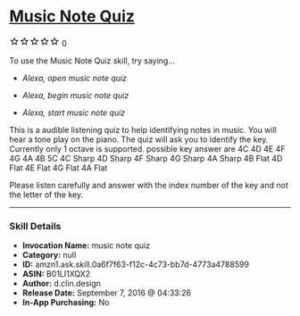 # [Music Note Quiz](http://alexa.amazon.com/#skills/amzn1.ask.skill.0a6f7f63-f12c-4c73-bb7d-4773a4788599)
![0 stars](../../images/ic_star_border_black_18dp_1x.png)![0 stars](../../images/ic_star_border_black_18dp_1x.png)![0 stars](../../images/ic_star_border_black_18dp_1x.png)![0 stars](../../images/ic_star_border_black_18dp_1x.png)![0 stars](../../images/ic_star_border_black_18dp_1x.png) 0

To use the Music Note Quiz skill, try saying...

* *Alexa, open music note quiz*

* *Alexa, begin music note quiz*

* *Alexa, start music note quiz*

This is a audible listening quiz to help identifying notes in music.
You will hear a tone play on the piano.  The quiz will ask you to identify the key.
Currently only 1 octave is supported.
possible key answer are
4C
4D
4E
4F
4G
4A
4B
5C
4C Sharp
4D Sharp
4F Sharp
4G Sharp
4A Sharp
4B Flat
4D Flat
4E Flat
4G Flat
4A Flat


Please listen carefully and answer with the index number of the key and not the letter of the key.

***

### Skill Details

* **Invocation Name:** music note quiz
* **Category:** null
* **ID:** amzn1.ask.skill.0a6f7f63-f12c-4c73-bb7d-4773a4788599
* **ASIN:** B01LI1XQX2
* **Author:** d.clin.design
* **Release Date:** September 7, 2016 @ 04:33:26
* **In-App Purchasing:** No
